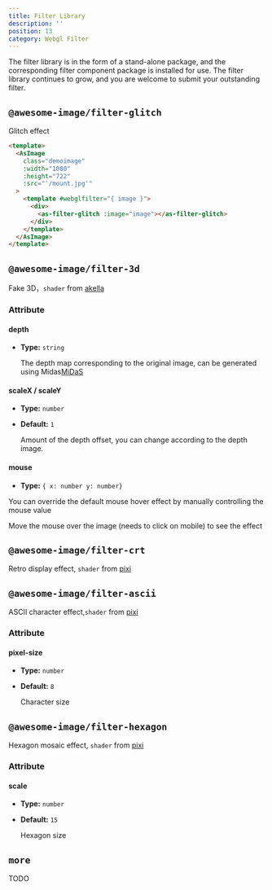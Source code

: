 ```yaml
---
title: Filter Library
description: ''
position: 13
category: Webgl Filter
---
```

The filter library is in the form of a stand-alone package, and the corresponding filter component package is installed for use. The filter library continues to grow, and you are welcome to submit your outstanding filter.

## `@awesome-image/filter-glitch`
Glitch effect

<Banner></Banner>

```html
<template>
  <AsImage
    class="demoimage"
    :width="1080"
    :height="722"
    :src="'/mount.jpg'"
  >
    <template #webglfilter="{ image }">
      <div>
        <as-filter-glitch :image="image"></as-filter-glitch>
      </div>
    </template>
  </AsImage>
</template>
```

## `@awesome-image/filter-3d`
Fake 3D，`shader` from [akella](https://github.com/akella/fake3d)
### Attribute

#### depth
- **Type:** `string`

  The depth map corresponding to the original image, can be generated using Midas[MiDaS](https://huggingface.co/spaces/pytorch/MiDaS)
#### scaleX / scaleY
- **Type:** `number`
- **Default:** `1`

  Amount of the depth offset, you can change according to the depth image.

#### mouse
- **Type:** `{ x: number y: number}`

You can override the default mouse hover effect by manually controlling the mouse value

Move the mouse over the image (needs to click on mobile) to see the effect

<code-sandbox :src="'https://codesandbox.io/embed/image-filter-fake3d-0673d4?fontsize=14&hidenavigation=1&theme=dark'"></code-sandbox>


## `@awesome-image/filter-crt`
Retro display effect, `shader` from [pixi](https://github.com/pixijs/filters)

<code-sandbox :src="'https://codesandbox.io/embed/image-filter-crt-ier9bu?fontsize=14&hidenavigation=1&theme=dark'"></code-sandbox>

## `@awesome-image/filter-ascii`
ASCII character effect,`shader` from [pixi](https://github.com/pixijs/filters)
### Attribute
#### pixel-size
- **Type:** `number`
- **Default:** `8`

  Character size

<code-sandbox :src="'https://codesandbox.io/embed/image-filter-ascii-dpotsq?fontsize=14&hidenavigation=1&theme=dark'"></code-sandbox>

## `@awesome-image/filter-hexagon`
Hexagon mosaic effect, `shader` from [pixi](https://github.com/pixijs/filters)
### Attribute
#### scale
- **Type:** `number`
- **Default:** `15`

  Hexagon size

<code-sandbox :src="'https://codesandbox.io/embed/image-filter-hexagon-7jz4tt?fontsize=14&hidenavigation=1&theme=dark'"></code-sandbox>

## `more`
TODO